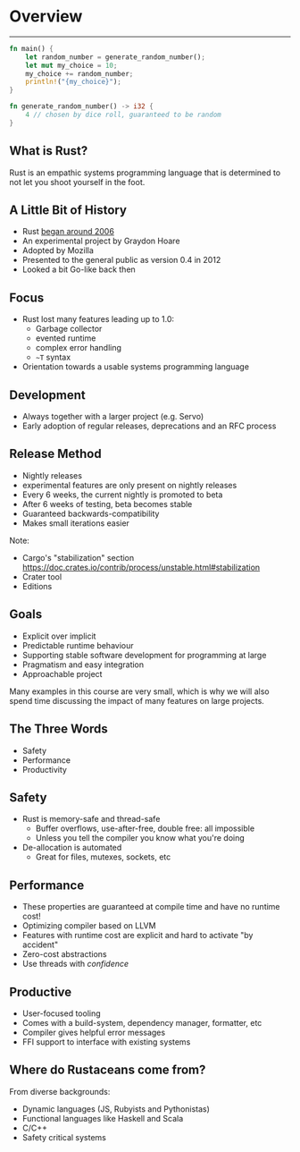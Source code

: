 # Overview

---

```rust []
fn main() {
    let random_number = generate_random_number();
    let mut my_choice = 10;
    my_choice += random_number;
    println!("{my_choice}");
}

fn generate_random_number() -> i32 {
    4 // chosen by dice roll, guaranteed to be random
}
```

## What is Rust?

Rust is an empathic systems programming language that is determined to not let you shoot yourself in the foot.

## A Little Bit of History

-   Rust [began around 2006](https://github.com/graydon/rust-prehistory)
-   An experimental project by Graydon Hoare
-   Adopted by Mozilla
-   Presented to the general public as version 0.4 in 2012
-   Looked a bit Go-like back then

## Focus

-   Rust lost many features leading up to 1.0:
    -   Garbage collector
    -   evented runtime
    -   complex error handling
    -   `~T` syntax
-   Orientation towards a usable systems programming language

## Development

-   Always together with a larger project (e.g. Servo)
-   Early adoption of regular releases, deprecations and an RFC process

## Release Method

-   Nightly releases
-   experimental features are only present on nightly releases
-   Every 6 weeks, the current nightly is promoted to beta
-   After 6 weeks of testing, beta becomes stable
-   Guaranteed backwards-compatibility
-   Makes small iterations easier

Note:

- Cargo's "stabilization" section https://doc.crates.io/contrib/process/unstable.html#stabilization
- Crater tool
- Editions

## Goals

-   Explicit over implicit
-   Predictable runtime behaviour
-   Supporting stable software development for programming at large
-   Pragmatism and easy integration
-   Approachable project

Many examples in this course are very small, which is why we will also
spend time discussing the impact of many features on large projects.

## The Three Words

-   Safety
-   Performance
-   Productivity

## Safety

-   Rust is memory-safe and thread-safe
    - Buffer overflows, use-after-free, double free: all impossible
    - Unless you tell the compiler you know what you're doing
-   De-allocation is automated
    - Great for files, mutexes, sockets, etc

## Performance

-   These properties are guaranteed at compile time and have no runtime
    cost!
-   Optimizing compiler based on LLVM
-   Features with runtime cost are explicit and hard to activate "by
    accident"
-   Zero-cost abstractions
-   Use threads with *confidence*

## Productive

-   User-focused tooling
-   Comes with a build-system, dependency manager, formatter, etc
-   Compiler gives helpful error messages
-   FFI support to interface with existing systems

## Where do Rustaceans come from?

From diverse backgrounds:

-   Dynamic languages (JS, Rubyists and Pythonistas)
-   Functional languages like Haskell and Scala
-   C/C++
-   Safety critical systems
